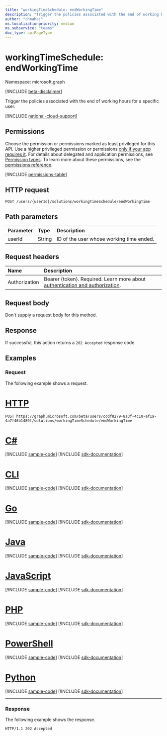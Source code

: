 ```yaml
---
title: "workingTimeSchedule: endWorkingTime"
description: "Trigger the policies associated with the end of working hours for a specific user."
author: "chmahaj"
ms.localizationpriority: medium
ms.subservice: "teams"
doc_type: apiPageType
---
```


# workingTimeSchedule: endWorkingTime

Namespace: microsoft.graph

[!INCLUDE [beta-disclaimer](../../includes/beta-disclaimer.md)]

Trigger the policies associated with the end of working hours for a specific user.

[!INCLUDE [national-cloud-support](../../includes/global-only.md)]

## Permissions

Choose the permission or permissions marked as least privileged for this API. Use a higher privileged permission or permissions [only if your app requires it](/graph/permissions-overview#best-practices-for-using-microsoft-graph-permissions). For details about delegated and application permissions, see [Permission types](/graph/permissions-overview#permission-types). To learn more about these permissions, see the [permissions reference](/graph/permissions-reference).

<!-- { "blockType": "permissions", "name": "workingtimeschedule_endworkingtime" } -->
[!INCLUDE [permissions-table](../includes/permissions/workingtimeschedule-endworkingtime-permissions.md)]

## HTTP request

<!-- {
  "blockType": "ignored"
}
-->
``` http
POST /users/{userId}/solutions/workingTimeSchedule/endWorkingTime
```

## Path parameters

|Parameter|Type|Description|
|:---|:---|:---|
|userId|String|ID of the user whose working time ended.|

## Request headers

|Name|Description|
|:---|:---|
|Authorization|Bearer {token}. Required. Learn more about [authentication and authorization](/graph/auth/auth-concepts).|

## Request body

Don't supply a request body for this method.

## Response

If successful, this action returns a `202 Accepted` response code.

## Examples

### Request

The following example shows a request.
# [HTTP](#tab/http)
<!-- {
  "blockType": "request",
  "name": "workingtimeschedulethis.endworkingtime"
}
-->
``` http
POST https://graph.microsoft.com/beta/users/ccdf8279-8a3f-4c10-af1a-4a7f46b1489f/solutions/workingTimeSchedule/endWorkingTime
```

# [C#](#tab/csharp)
[!INCLUDE [sample-code](../includes/snippets/csharp/workingtimeschedulethisendworkingtime-csharp-snippets.md)]
[!INCLUDE [sdk-documentation](../includes/snippets/snippets-sdk-documentation-link.md)]

# [CLI](#tab/cli)
[!INCLUDE [sample-code](../includes/snippets/cli/workingtimeschedulethisendworkingtime-cli-snippets.md)]
[!INCLUDE [sdk-documentation](../includes/snippets/snippets-sdk-documentation-link.md)]

# [Go](#tab/go)
[!INCLUDE [sample-code](../includes/snippets/go/workingtimeschedulethisendworkingtime-go-snippets.md)]
[!INCLUDE [sdk-documentation](../includes/snippets/snippets-sdk-documentation-link.md)]

# [Java](#tab/java)
[!INCLUDE [sample-code](../includes/snippets/java/workingtimeschedulethisendworkingtime-java-snippets.md)]
[!INCLUDE [sdk-documentation](../includes/snippets/snippets-sdk-documentation-link.md)]

# [JavaScript](#tab/javascript)
[!INCLUDE [sample-code](../includes/snippets/javascript/workingtimeschedulethisendworkingtime-javascript-snippets.md)]
[!INCLUDE [sdk-documentation](../includes/snippets/snippets-sdk-documentation-link.md)]

# [PHP](#tab/php)
[!INCLUDE [sample-code](../includes/snippets/php/workingtimeschedulethisendworkingtime-php-snippets.md)]
[!INCLUDE [sdk-documentation](../includes/snippets/snippets-sdk-documentation-link.md)]

# [PowerShell](#tab/powershell)
[!INCLUDE [sample-code](../includes/snippets/powershell/workingtimeschedulethisendworkingtime-powershell-snippets.md)]
[!INCLUDE [sdk-documentation](../includes/snippets/snippets-sdk-documentation-link.md)]

# [Python](#tab/python)
[!INCLUDE [sample-code](../includes/snippets/python/workingtimeschedulethisendworkingtime-python-snippets.md)]
[!INCLUDE [sdk-documentation](../includes/snippets/snippets-sdk-documentation-link.md)]

---

### Response

The following example shows the response.

<!-- {
  "blockType": "response",
  "truncated": true
}
-->
``` http
HTTP/1.1 202 Accepted
```
